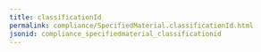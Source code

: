 ```yaml
---
title: classificationId
permalink: compliance/SpecifiedMaterial.classificationId.html
jsonid: compliance_specifiedmaterial_classificationid
---
```

